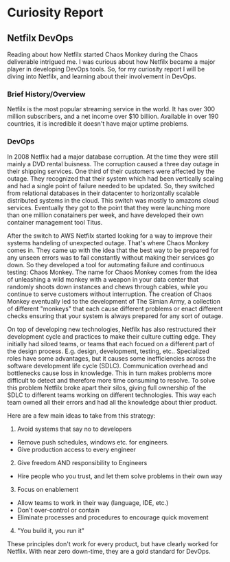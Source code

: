 # Curiosity Report

## Netfilx DevOps

Reading about how Netfilx started Chaos Monkey during the Chaos deliverable intrigued me. I was curious about how Netfilx became a major player in developing DevOps tools. So, for my curiosity report I will be diving into Netfilx, and learning about their involvement in DevOps.

### Brief History/Overview

Netfilx is the most popular streaming service in the world. It has over 300 million subscribers, and a net income over $10 billion. Available in over 190 countries, it is incredible it doesn't have major uptime problems.

### DevOps

In 2008 Netflix had a major database corruption. At the time they were still mainly a DVD rental buisness. The corruption caused a three day outage in their shipping services. One third of their customers were affected by the outage. They recognized that their system which had been vertically scaling and had a single point of failure needed to be updated. So, they switched from relational databases in their datacenter to horizontally scalable distributed systems in the cloud. This switch was mostly to amazons cloud services. Eventually they got to the point that they were launching more than one million conatainers per week, and have developed their own container management tool Titus.

After the switch to AWS Netfilx started looking for a way to improve their systems handeling of unexpected outage. That's where Chaos Monkey comes in. They came up with the idea that the best way to be prepared for any unseen errors was to fail constantly without making their services go down. So they developed a tool for automating failure and continuous testing: Chaos Monkey. The name for Chaos Monkey comes from the idea of unleashing a wild monkey with a weapon in your data center that randomly shoots down instances and chews through cables, while you continue to serve customers without interruption. The creation of Chaos Monkey eventually led to the development of The Simian Army, a collection of different "monkeys" that each cause different problems or enact different checks ensuring that your system is always prepared for any sort of outage.

On top of developing new technologies, Netfilx has also restructured their development cycle and practices to make their culture cutting edge. They initially had siloed teams, or teams that each focued on a different part of the design process. E.g. design, development, testing, etc.. Specialized roles have some advantages, but it causes some inefficiencies across the software development life cycle (SDLC). Communication overhead and bottlenecks cause loss in knowledge. This in turn makes problems more difficult to detect and therefore more time consuming to resolve. To solve this problem Netfilx broke apart their silos, giving full ownership of the SDLC to different teams working on different technologies. This way each team owned all their errors and had all the knowledge about thier product.

Here are a few main ideas to take from this strategy:

1. Avoid systems that say no to developers

- Remove push schedules, windows etc. for engineers.
- Give production access to every engineer

2. Give freedom AND responsibility to Engineers

- Hire people who you trust, and let them solve problems in their own way

3. Focus on enablement

- Allow teams to work in their way (language, IDE, etc.)
- Don't over-control or contain
- Eliminate processes and procedures to encourage quick movement

4. "You build it, you run it"

These principles don't work for every product, but have clearly worked for Netflix. With near zero down-time, they are a gold standard for DevOps.
